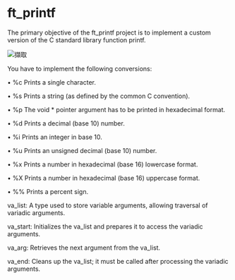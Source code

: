 # ft_printf

The primary objective of the ft_printf project is to implement a custom version of the C standard library function printf. 


![擷取](https://github.com/user-attachments/assets/16ab3232-37c9-4870-8bcb-e2158999ac65)

You have to implement the following conversions:

• %c Prints a single character.

• %s Prints a string (as defined by the common C convention).

• %p The void * pointer argument has to be printed in hexadecimal format.

• %d Prints a decimal (base 10) number.

• %i Prints an integer in base 10.

• %u Prints an unsigned decimal (base 10) number.

• %x Prints a number in hexadecimal (base 16) lowercase format.

• %X Prints a number in hexadecimal (base 16) uppercase format.

• %% Prints a percent sign.

va_list: A type used to store variable arguments, allowing traversal of variadic arguments.

va_start: Initializes the va_list and prepares it to access the variadic arguments.

va_arg: Retrieves the next argument from the va_list.

va_end: Cleans up the va_list; it must be called after processing the variadic arguments.

